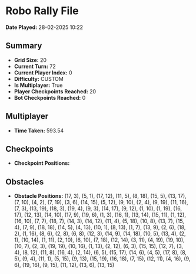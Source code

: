 # Robo Rally File
**Date Played:** 28-02-2025 10:22

## Summary
- **Grid Size:** 20
- **Current Turn:** 72
- **Current Player Index:** 0
- **Difficulty:** CUSTOM
- **Is Multiplayer:** True
- **Player Checkpoints Reached:** 20
- **Bot Checkpoints Reached:** 0

## Multiplayer
- **Time Taken:** 593.54 

## Checkpoints
- **Checkpoint Positions:** 

## Obstacles
- **Obstacle Positions:** (17, 3), (5, 1), (17, 12), (11, 5), (8, 18), (15, 5), (13, 17), (7, 10), (4, 2), (7, 19), (3, 6), (14, 15), (5, 12), (9, 10), (2, 4), (9, 19), (11, 16), (7, 3), (13, 19), (18, 3), (19, 4), (9, 3), (14, 17), (9, 12), (1, 10), (1, 19), (16, 17), (12, 13), (14, 10), (17, 9), (19, 6), (1, 3), (16, 1), (13, 14), (15, 11), (1, 12), (16, 10), (7, 7), (18, 7), (14, 3), (14, 12), (11, 4), (5, 18), (10, 8), (13, 7), (15, 4), (7, 9), (18, 18), (14, 5), (4, 13), (10, 1), (8, 13), (1, 7), (13, 9), (2, 6), (18, 2), (1, 16), (8, 6), (2, 8), (6, 8), (12, 3), (14, 9), (14, 18), (10, 5), (13, 4), (2, 1), (10, 14), (1, 11), (2, 10), (6, 10), (7, 18), (12, 14), (3, 11), (4, 19), (19, 10), (10, 7), (2, 3), (19, 19), (10, 16), (1, 13), (2, 12), (6, 3), (15, 15), (12, 7), (3, 4), (8, 12), (11, 8), (16, 4), (2, 14), (6, 5), (15, 17), (14, 6), (4, 5), (17, 8), (8, 5), (9, 4), (11, 1), (5, 15), (9, 13), (15, 19), (16, 18), (7, 15), (12, 11), (4, 16), (9, 6), (19, 16), (9, 15), (11, 12), (13, 6), (13, 15)

